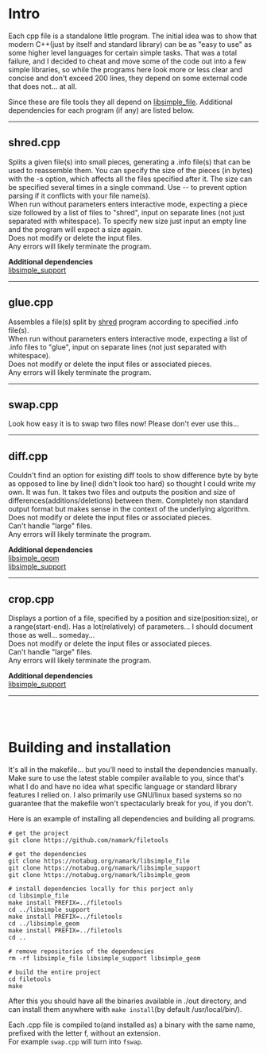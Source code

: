 # Intro
Each cpp file is a standalone little program. The initial idea was to show that modern C++(just by itself and standard library) can be as "easy to use" as some higher level languages for certain simple tasks. That was a total failure, and I decided to cheat and move some of the code out into a few simple libraries, so while the programs here look more or less clear and concise and don't exceed 200 lines, they depend on some external code that does not... at all.

Since these are file tools they all depend on [libsimple_file](https://github.com/namark/libsimple_file). Additional dependencies for each program (if any) are listed below.

---

## shred.cpp
Splits a given file(s) into small pieces, generating a .info file(s) that can be used to reassemble them. You can specify the size of the pieces (in bytes) with the -s option, which affects all the files specified after it. The size can be specified several times in a single command. Use -- to prevent option parsing if it conflicts with your file name(s). <br />
When run without parameters enters interactive mode, expecting a piece size followed by a list of files to "shred", input on separate lines (not just separated with whitespace). To specify new size just input an empty line and the program will expect a size again. <br />
Does not modify or delete the input files. <br />
Any errors will likely terminate the program.

**Additional dependencies** <br />
[libsimple_support](https://github.com/namark/libsimple_support)

---

## glue.cpp
Assembles a file(s) split by [shred](#shredcpp) program according to specified .info file(s). <br />
When run without parameters enters interactive mode, expecting a list of .info files to "glue", input on separate lines (not just separated with whitespace). <br />
Does not modify or delete the input files or associated pieces. <br />
Any errors will likely terminate the program.

---

## swap.cpp
Look how easy it is to swap two files now! Please don't ever use this...

---

## diff.cpp
Couldn't find an option for existing diff tools to show difference byte by byte as opposed to line by line(I didn't look too hard) so thought I could write my own. It was fun. It takes two files and outputs the position and size of differences(additions/deletions) between them. Completely non standard output format but makes sense in the context of the underlying algorithm. <br />
Does not modify or delete the input files or associated pieces. <br />
Can't handle "large" files.<br />
Any errors will likely terminate the program.

**Additional dependencies** <br />
[libsimple_geom](https://github.com/namark/libsimple_geom) <br />
[libsimple_support](https://github.com/namark/libsimple_support)

---

## crop.cpp
Displays a portion of a file, specified by a position and size(position:size), or a range(start-end). Has a lot(relatively) of parameters... I should document those as well... someday...<br />
Does not modify or delete the input files or associated pieces. <br />
Can't handle "large" files.<br />
Any errors will likely terminate the program.

**Additional dependencies** <br />
[libsimple_support](https://github.com/namark/libsimple_support)

---

<br />
<br />

# Building and installation
It's all in the makefile... but you'll need to install the dependencies manually. Make sure to use the latest stable compiler available to you, since that's what I do and have no idea what specific language or standard library features I relied on. I also primarily use GNU/linux based systems so no guarantee that the makefile won't spectacularly break for you, if you don't.

Here is an example of installing all dependencies and building all programs.
``` shell
# get the project
git clone https://github.com/namark/filetools

# get the dependencies
git clone https://notabug.org/namark/libsimple_file
git clone https://notabug.org/namark/libsimple_support
git clone https://notabug.org/namark/libsimple_geom

# install dependencies locally for this porject only
cd libsimple_file
make install PREFIX=../filetools
cd ../libsimple_support
make install PREFIX=../filetools
cd ../libsimple_geom
make install PREFIX=../filetools
cd ..

# remove repositories of the dependencies
rm -rf libsimple_file libsimple_support libsimple_geom

# build the entire project
cd filetools
make
```
After this you should have all the binaries available in ./out directory, and can install them anywhere with `make install`(by default /usr/local/bin/).

Each .cpp file is compiled to(and installed as) a binary with the same name, prefixed with the letter f, without an extension. <br />
For example `swap.cpp` will turn into `fswap`.


